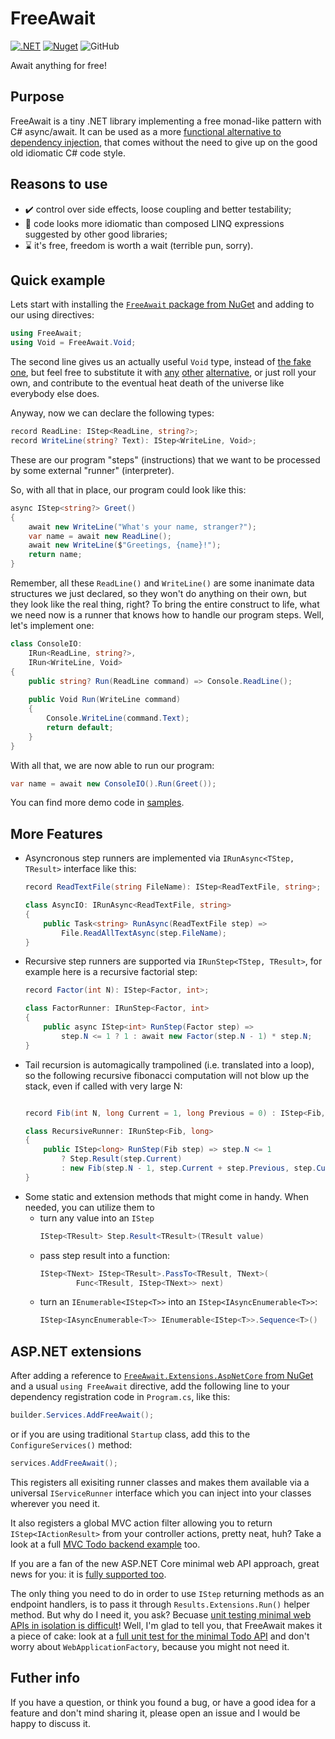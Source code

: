 # FreeAwait
[![.NET](https://github.com/yuretz/FreeAwait/actions/workflows/build.yml/badge.svg)](https://github.com/yuretz/FreeAwait/actions/workflows/build.yml)
[![Nuget](https://img.shields.io/nuget/v/FreeAwait)](https://www.nuget.org/packages/FreeAwait/)
![GitHub](https://img.shields.io/github/license/yuretz/FreeAwait)

Await anything for free!

## Purpose
FreeAwait is a tiny .NET library implementing a free monad-like pattern with C# async/await. It can be used as a more [functional alternative to dependency injection](https://blog.ploeh.dk/2017/01/27/from-dependency-injection-to-dependency-rejection/), that comes without the need to give up on the good old idiomatic C# code style.

## Reasons to use
* :heavy_check_mark: control over side effects, loose coupling and better testability;
* :scroll: code looks more idiomatic than composed LINQ expressions suggested by other good libraries;
* :hourglass: it's free, freedom is worth a wait (terrible pun, sorry).

## Quick example
Lets start with installing the [`FreeAwait` package from NuGet](https://www.nuget.org/packages/FreeAwait/) and adding to our using directives:
```csharp
using FreeAwait;
using Void = FreeAwait.Void;
```
The second line gives us an actually useful `Void` type, instead of [the fake one](https://github.com/dotnet/runtime/blob/main/src/libraries/System.Private.CoreLib/src/System/Void.cs), but feel free to substitute it with [any](https://github.com/louthy/language-ext/blob/main/LanguageExt.Core/DataTypes/Unit/Unit.cs) [other](https://github.com/jbogard/MediatR/blob/master/src/MediatR/Unit.cs) [alternative](https://github.com/dotnet/reactive/blob/main/Rx.NET/Source/src/System.Reactive/Unit.cs), or just roll your own, and contribute to the eventual heat death of the universe like everybody else does.

Anyway, now we can declare the following types:
```csharp
record ReadLine: IStep<ReadLine, string?>;
record WriteLine(string? Text): IStep<WriteLine, Void>;
```
These are our program "steps" (instructions) that we want to be processed by some external "runner" (interpreter).

So, with all that in place, our program could look like this:
```csharp
async IStep<string?> Greet()
{
    await new WriteLine("What's your name, stranger?");
    var name = await new ReadLine();
    await new WriteLine($"Greetings, {name}!");
    return name;
}
```

Remember, all these `ReadLine()` and `WriteLine()` are some inanimate data structures we just declared, so they won't do anything on their own, but they look like the real thing, right? To bring the entire construct to life, what we need now is a runner that knows how to handle our program steps. Well, let's implement one:
```csharp
class ConsoleIO:
    IRun<ReadLine, string?>,
    IRun<WriteLine, Void>
{
    public string? Run(ReadLine command) => Console.ReadLine();
   
    public Void Run(WriteLine command)
    {
        Console.WriteLine(command.Text);
        return default;
    }
}
```

With all that, we are now able to run our program:
```csharp
var name = await new ConsoleIO().Run(Greet());
```

You can find more demo code in [samples](./samples).

## More Features
* Asyncronous step runners are implemented via `IRunAsync<TStep, TResult>` interface like this: 
    ```csharp
    record ReadTextFile(string FileName): IStep<ReadTextFile, string>;

    class AsyncIO: IRunAsync<ReadTextFile, string>
    {
        public Task<string> RunAsync(ReadTextFile step) => 
            File.ReadAllTextAsync(step.FileName);
    }
    ```
* Recursive step runners are supported via `IRunStep<TStep, TResult>`, for example here is a recursive factorial step:
    ```csharp
    record Factor(int N): IStep<Factor, int>;
    
    class FactorRunner: IRunStep<Factor, int>
    {
        public async IStep<int> RunStep(Factor step) => 
            step.N <= 1 ? 1 : await new Factor(step.N - 1) * step.N;
    }
    ```
* Tail recursion is automagically trampolined (i.e. translated into a loop), so the following recursive fibonacci computation will not blow up the stack, even if called with very large N:
    ```csharp

    record Fib(int N, long Current = 1, long Previous = 0) : IStep<Fib, long>;
    
    class RecursiveRunner: IRunStep<Fib, long>
    {
        public IStep<long> RunStep(Fib step) => step.N <= 1
            ? Step.Result(step.Current)
            : new Fib(step.N - 1, step.Current + step.Previous, step.Current);
    }
    ```
* Some static and extension methods that might come in handy. When needed, you can utilize them to
  * turn any value into an `IStep`
    ```csharp
    IStep<TResult> Step.Result<TResult>(TResult value)
    ```
  * pass step result into a function:
    ```csharp
    IStep<TNext> IStep<TResult>.PassTo<TResult, TNext>( 
            Func<TResult, IStep<TNext>> next)
    ```
  * turn an `IEnumerable<IStep<T>>` into an `IStep<IAsyncEnumerable<T>>`:
    ```csharp
    IStep<IAsyncEnumerable<T>> IEnumerable<IStep<T>>.Sequence<T>()
    ```

## ASP.NET extensions
After adding a reference to [`FreeAwait.Extensions.AspNetCore` from NuGet](https://www.nuget.org/packages/FreeAwait.Extensions.AspNetCore/) and a usual `using FreeAwait` directive, add the following line to your dependency registration code in `Program.cs`, like this:
```csharp
builder.Services.AddFreeAwait();
```
or if you are using traditional `Startup` class, add this to the `ConfigureServices()` method:
```csharp
services.AddFreeAwait();
```
This registers all exisiting runner classes and makes them available via a universal `IServiceRunner` interface which you can inject into your classes wherever you need it.

It also registers a global MVC action filter allowing you to return `IStep<IActionResult>` from your controller actions, pretty neat, huh? Take a look at a full [MVC Todo backend example](./samples/TodoBackend) too. 

If you are a fan of the new ASP.NET Core minimal web API approach, great news for you: it is [fully supported too](./samples/MinimalWebApi).

The only thing you need to do in order to use `IStep` returning methods as an endpoint handlers, is to pass it through `Results.Extensions.Run()` helper method. 
But why do I need it, you ask? Becuase [unit testing minimal web APIs in isolation is difficult](https://youtu.be/VuFQtyRmS0E)! Well, I'm glad to tell you, that FreeAwait makes it a piece of cake: look at a [full unit test for the minimal Todo API](./samples/MinimalWebApi.Tests) and don't worry about `WebApplicationFactory`, because you might not need it.

## Futher info
If you have a question, or think you found a bug, or have a good idea for a feature and don't mind sharing it, please open an issue and I would be happy to discuss it.
